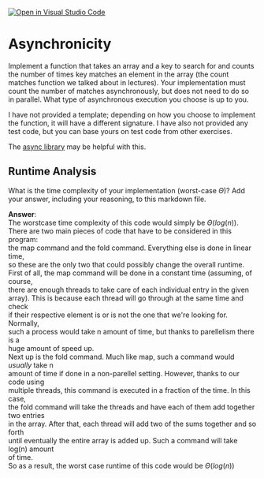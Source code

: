 [![Open in Visual Studio Code](https://classroom.github.com/assets/open-in-vscode-718a45dd9cf7e7f842a935f5ebbe5719a5e09af4491e668f4dbf3b35d5cca122.svg)](https://classroom.github.com/online_ide?assignment_repo_id=12905372&assignment_repo_type=AssignmentRepo)
# Asynchronicity

Implement a function that takes an array and a key to search for and counts the
number of times key matches an element in the array (the count matches function
we talked about in lectures). Your implementation must count the number of
matches asynchronously, but does not need to do so in parallel. What type of
asynchronous execution you choose is up to you.

I have not provided a template; depending on how you choose to implement the
function, it will have a different signature. I have also not provided any test
code, but you can base yours on test code from other exercises.

The [async library](https://caolan.github.io/async/v3/) may be helpful with
this.

## Runtime Analysis

What is the time complexity of your implementation (worst-case $\Theta$)? Add
your answer, including your reasoning, to this markdown file.  


**Answer**:  
The worstcase time complexity of this code would simply be $\Theta(log(n))$.  
There are two main pieces of code that have to be considered in this program:  
the map command and the fold command. Everything else is done in linear time,  
so these are the only two that could possibly change the overall runtime.  
First of all, the map command will be done in a constant time (assuming, of course,  
there are enough threads to take care of each individual entry in the given  
array). This is because each thread will go through at the same time and check  
if their respective element is or is not the one that we're looking for. Normally,  
such a process would take n amount of time, but thanks to parellelism there is a  
huge amount of speed up.  
Next up is the fold command. Much like map, such a command would *usually* take n  
amount of time if done in a non-parellel setting. However, thanks to our code using  
multiple threads, this command is executed in a fraction of the time. In this case,  
the fold command will take the threads and have each of them add together two entries  
in the array. After that, each thread will add two of the sums together and so forth  
until eventually the entire array is added up. Such a command will take log(n) amount  
of time.  
So as a result, the worst case runtime of this code would be $\Theta(log(n))$

